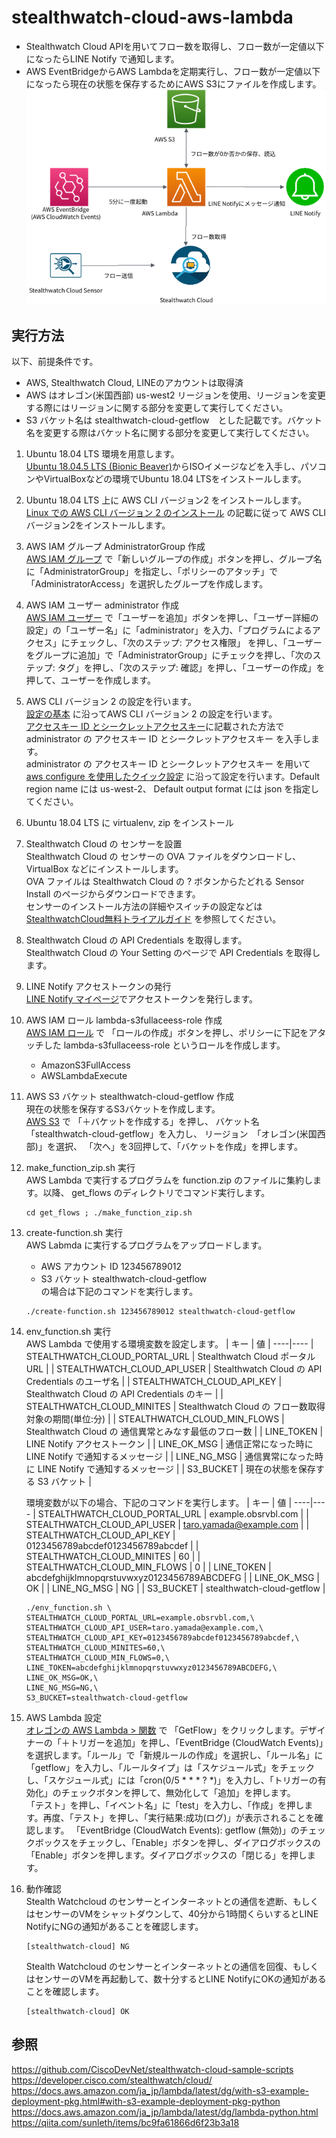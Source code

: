 # stealthwatch-cloud-aws-lambda

* Stealthwatch Cloud APIを用いてフロー数を取得し、フロー数が一定値以下になったらLINE Notify で通知します。  
* AWS EventBridgeからAWS Lambdaを定期実行し、フロー数が一定値以下になったら現在の状態を保存するためにAWS S3にファイルを作成します。  
![diagram](https://github.com/t-umeno/stealthwatch-cloud-aws-lambda/blob/master/diagram.png)

## 実行方法
以下、前提条件です。  
* AWS, Stealthwatch Cloud, LINEのアカウントは取得済  
* AWS はオレゴン(米国西部) us-west2 リージョンを使用、リージョンを変更する際にはリージョンに関する部分を変更して実行してください。  
* S3 バケット名は stealthwatch-cloud-getflow　とした記載です。バケット名を変更する際はバケット名に関する部分を変更して実行してください。  

1. Ubuntu 18.04 LTS 環境を用意します。  
[Ubuntu 18.04.5 LTS (Bionic Beaver)](https://releases.ubuntu.com/18.04.5/)からISOイメージなどを入手し、パソコンやVirtualBoxなどの環境でUbuntu 18.04 LTSをインストールします。

1. Ubuntu 18.04 LTS 上に AWS CLI バージョン2 をインストールします。  
[Linux での AWS CLI バージョン 2 のインストール](https://docs.aws.amazon.com/ja_jp/cli/latest/userguide/install-cliv2-linux.html) の記載に従って AWS CLI バージョン2をインストールします。

1. AWS IAM グループ AdministratorGroup 作成  
[AWS IAM グループ](https://console.aws.amazon.com/iam/home#/groups) で「新しいグループの作成」ボタンを押し、グループ名に「AdministratorGroup」を指定し、「ポリシーのアタッチ」で「AdministratorAccess」を選択したグループを作成します。

1. AWS IAM ユーザー administrator 作成  
[AWS IAM ユーザー](https://console.aws.amazon.com/iam/home#/users) で「ユーザーを追加」ボタンを押し、「ユーザー詳細の設定」の「ユーザー名」に「administrator」を入力、「プログラムによるアクセス」にチェックし、「次のステップ: アクセス権限」
を押し、「ユーザーをグループに追加」で「AdministratorGroup」にチェックを押し、「次のステップ: タグ」を押し、「次のステップ: 確認」を押し、「ユーザーの作成」を押して、ユーザーを作成します。

1. AWS CLI バージョン 2 の設定を行います。  
[設定の基本](https://docs.aws.amazon.com/ja_jp/cli/latest/userguide/cli-configure-quickstart.html) に沿ってAWS CLI バージョン 2 の設定を行います。  
[アクセスキー ID とシークレットアクセスキー](https://docs.aws.amazon.com/ja_jp/cli/latest/userguide/cli-configure-quickstart.html#cli-configure-quickstart-creds)に記載された方法で administrator の アクセスキー ID とシークレットアクセスキー を入手します。  
administrator の アクセスキー ID とシークレットアクセスキー を用いて[aws configure を使用したクイック設定](https://docs.aws.amazon.com/ja_jp/cli/latest/userguide/cli-configure-quickstart.html#cli-configure-quickstart-config) に沿って設定を行います。Default region name には us-west-2、 Default output format には json を指定してください。

1. Ubuntu 18.04 LTS に virtualenv, zip をインストール  

1. Stealthwatch Cloud の センサーを設置  
Stealthwatch Cloud の センサーの OVA ファイルをダウンロードし、 VirtualBox などにインストールします。  
OVA ファイルは Stealthwatch Cloud の ? ボタンからたどれる Sensor Install のページからダウンロードできます。  
センサーのインストール方法の詳細やスイッチの設定などは [StealthwatchCloud無料トライアルガイド](https://www.cisco.com/c/dam/global/ja_jp/td/docs/security/stealthwatch/cloud/free_trial/SWC_Free_Trial_Guide_DV_1_1.pdf) を参照してください。

1. Stealthwatch Cloud の API Credentials を取得します。  
Stealthwatch Cloud の Your Setting のページで API Credentials を取得します。

1. LINE Notify アクセストークンの発行  
[LINE Notify マイページ](https://notify-bot.line.me/ja/)でアクセストークンを発行します。

1. AWS IAM ロール lambda-s3fullaceess-role 作成  
[AWS IAM ロール](https://console.aws.amazon.com/iam/home?#/roles) で
「ロールの作成」ボタンを押し、ポリシーに下記をアタッチした lambda-s3fullaceess-role というロールを作成します。
    * AmazonS3FullAccess  
    * AWSLambdaExecute  

1. AWS S3 バケット stealthwatch-cloud-getflow 作成  
現在の状態を保存するS3バケットを作成します。  
[AWS S3](https://s3.console.aws.amazon.com/s3/home) で
「＋バケットを作成する」を押し、
バケット名 「stealthwatch-cloud-getflow」を入力し、
リージョン　「オレゴン(米国西部)」を選択、
「次へ」を3回押して、「バケットを作成」を押します。

1. make_function_zip.sh 実行  
    AWS Lambda で実行するプログラムを function.zip のファイルに集約します。以降、 get_flows のディレクトリでコマンド実行します。
    ```
    cd get_flows ; ./make_function_zip.sh

    ```
1. create-function.sh 実行  
    AWS Labmda に実行するプログラムをアップロードします。
    * AWS アカウント ID 123456789012  
    * S3 バケット stealthwatch-cloud-getflow  
    の場合は下記のコマンドを実行します。
    ```
    ./create-function.sh 123456789012 stealthwatch-cloud-getflow

    ```

1. env_function.sh 実行  
    AWS Lambda で使用する環境変数を設定します。
    | キー | 値 |
    ----|----
    | STEALTHWATCH_CLOUD_PORTAL_URL | Stealthwatch Cloud ポータルURL |
    | STEALTHWATCH_CLOUD_API_USER | Stealthwatch Cloud の API Credentials のユーザ名 |
    | STEALTHWATCH_CLOUD_API_KEY | Stealthwatch Cloud の API Credentials のキー |
    | STEALTHWATCH_CLOUD_MINITES | Stealthwatch Cloud の フロー数取得対象の期間(単位:分) |
    | STEALTHWATCH_CLOUD_MIN_FLOWS | Stealthwatch Cloud の 通信異常とみなす最低のフロー数 |
    | LINE_TOKEN | LINE Notify アクセストークン |
    | LINE_OK_MSG | 通信正常になった時に LINE Notify で通知するメッセージ |
    | LINE_NG_MSG | 通信異常になった時に LINE Notify で通知するメッセージ |
    | S3_BUCKET | 現在の状態を保存する S3 バケット |
   
   環境変数が以下の場合、下記のコマンドを実行します。
    | キー | 値 |
    ----|----
    | STEALTHWATCH_CLOUD_PORTAL_URL | example.obsrvbl.com |
    | STEALTHWATCH_CLOUD_API_USER | taro.yamada@example.com |
    | STEALTHWATCH_CLOUD_API_KEY | 0123456789abcdef0123456789abcdef |
    | STEALTHWATCH_CLOUD_MINITES | 60 |
    | STEALTHWATCH_CLOUD_MIN_FLOWS | 0 |
    | LINE_TOKEN | abcdefghijklmnopqrstuvwxyz0123456789ABCDEFG |
    | LINE_OK_MSG | OK |
    | LINE_NG_MSG | NG |
    | S3_BUCKET | stealthwatch-cloud-getflow |
    ```
    ./env_function.sh \
    STEALTHWATCH_CLOUD_PORTAL_URL=example.obsrvbl.com,\
    STEALTHWATCH_CLOUD_API_USER=taro.yamada@example.com,\
    STEALTHWATCH_CLOUD_API_KEY=0123456789abcdef0123456789abcdef,\
    STEALTHWATCH_CLOUD_MINITES=60,\
    STEALTHWATCH_CLOUD_MIN_FLOWS=0,\
    LINE_TOKEN=abcdefghijklmnopqrstuvwxyz0123456789ABCDEFG,\
    LINE_OK_MSG=OK,\
    LINE_NG_MSG=NG,\
    S3_BUCKET=stealthwatch-cloud-getflow
    ```
1. AWS Lambda 設定  
[オレゴンの AWS Lambda > 関数](https://us-west-2.console.aws.amazon.com/lambda/home?region=us-west-2#/functions) で 「GetFlow」をクリックします。デザイナーの「＋トリガーを追加」を押し、「EventBridge (CloudWatch Events)」を選択します。「ルール」で「新規ルールの作成」を選択し、「ルール名」に「getflow」を入力し、「ルールタイプ」は「スケジュール式」をチェックし、「スケジュール式」には「cron(0/5 * * * ? *)」を入力し、「トリガーの有効化」のチェックボタンを押して、無効化して「追加」を押します。  
「テスト」を押し、「イベント名」に「test」を入力し、「作成」を押します。再度、「テスト」を押し、「実行結果:成功(ログ)」が表示されることを確認します。
「EventBridge (CloudWatch Events): getflow (無効)」のチェックボックスをチェックし、「Enable」ボタンを押し、ダイアログボックスの「Enable」ボタンを押します。ダイアログボックスの「閉じる」を押します。

1. 動作確認  
    Stealth Watchcloud のセンサーとインターネットとの通信を遮断、もしくはセンサーのVMをシャットダウンして、40分から1時間くらいするとLINE NotifyにNGの通知があることを確認します。  
    ```
    [stealthwatch-cloud] NG
    ```
    Stealth Watchcloud のセンサーとインターネットとの通信を回復、もしくはセンサーのVMを再起動して、数十分するとLINE NotifyにOKの通知があることを確認します。  
    ```
    [stealthwatch-cloud] OK
    ```

## 参照
https://github.com/CiscoDevNet/stealthwatch-cloud-sample-scripts  
https://developer.cisco.com/stealthwatch/cloud/  
https://docs.aws.amazon.com/ja_jp/lambda/latest/dg/with-s3-example-deployment-pkg.html#with-s3-example-deployment-pkg-python  
https://docs.aws.amazon.com/ja_jp/lambda/latest/dg/lambda-python.html  
https://qiita.com/sunleth/items/bc9fa61866d6f23b3a18
